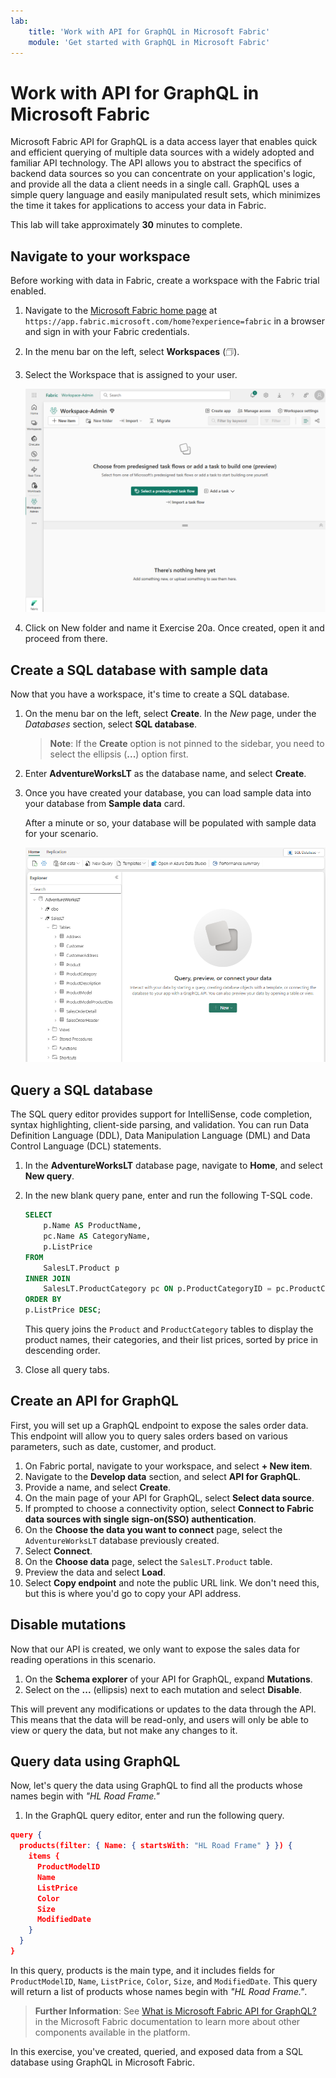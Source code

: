 ```yaml
---
lab:
    title: 'Work with API for GraphQL in Microsoft Fabric'
    module: 'Get started with GraphQL in Microsoft Fabric'
---
```


# Work with API for GraphQL in Microsoft Fabric

Microsoft Fabric API for GraphQL is a data access layer that enables quick and efficient querying of multiple data sources with a widely adopted and familiar API technology. The API allows you to abstract the specifics of backend data sources so you can concentrate on your application's logic, and provide all the data a client needs in a single call. GraphQL uses a simple query language and easily manipulated result sets, which minimizes the time it takes for applications to access your data in Fabric.

This lab will take approximately **30** minutes to complete.

## Navigate to your workspace

Before working with data in Fabric, create a workspace with the Fabric trial enabled.

1. Navigate to the [Microsoft Fabric home page](https://app.fabric.microsoft.com/home?experience=fabric) at `https://app.fabric.microsoft.com/home?experience=fabric` in a browser and sign in with your Fabric credentials.
1. In the menu bar on the left, select **Workspaces** (🗇).
1. Select the Workspace that is assigned to your user.

    ![Screenshot of an empty workspace in Fabric.](./Images/new-workspace.png)
1. Click on New folder and name it Exercise 20a. Once created, open it and proceed from there.

## Create a SQL database with sample data

Now that you have a workspace, it's time to create a SQL database.

1. On the menu bar on the left, select **Create**. In the *New* page, under the *Databases* section, select **SQL database**.

    >**Note**: If the **Create** option is not pinned to the sidebar, you need to select the ellipsis (**...**) option first.

1. Enter **AdventureWorksLT** as the database name, and select **Create**.
1. Once you have created your database, you can load sample data into your database from **Sample data** card.

    After a minute or so, your database will be populated with sample data for your scenario.

    ![Screenshot of a new database loaded with sample data.](./Images/sql-database-sample.png)

## Query a SQL database

The SQL query editor provides support for IntelliSense, code completion, syntax highlighting, client-side parsing, and validation. You can run Data Definition Language (DDL), Data Manipulation Language (DML) and Data Control Language (DCL) statements.

1. In the **AdventureWorksLT** database page, navigate to **Home**, and select **New query**.
1. In the new blank query pane, enter and run the following T-SQL code.

    ```sql
    SELECT 
        p.Name AS ProductName,
        pc.Name AS CategoryName,
        p.ListPrice
    FROM 
        SalesLT.Product p
    INNER JOIN 
        SalesLT.ProductCategory pc ON p.ProductCategoryID = pc.ProductCategoryID
    ORDER BY 
    p.ListPrice DESC;
    ```
    
    This query joins the `Product` and `ProductCategory` tables to display the product names, their categories, and their list prices, sorted by price in descending order.

1. Close all query tabs.

## Create an API for GraphQL

First, you will set up a GraphQL endpoint to expose the sales order data. This endpoint will allow you to query sales orders based on various parameters, such as date, customer, and product.

1. On Fabric portal, navigate to your workspace, and select **+ New item**.
1. Navigate to the **Develop data** section, and select **API for GraphQL**.
1. Provide a name, and select **Create**.
1. On the main page of your API for GraphQL, select **Select data source**.
1. If prompted to choose a connectivity option, select **Connect to Fabric data sources with single sign-on(SSO) authentication**.
1. On the **Choose the data you want to connect** page, select the `AdventureWorksLT` database previously created.
1. Select **Connect**.
1. On the **Choose data** page, select the `SalesLT.Product` table. 
1. Preview the data and select **Load**.
1. Select **Copy endpoint** and note the public URL link. We don't need this, but this is where you'd go to copy your API address.

## Disable mutations

Now that our API is created, we only want to expose the sales data for reading operations in this scenario.

1. On the **Schema explorer** of your API for GraphQL, expand **Mutations**.
1. Select on the **...** (ellipsis) next to each mutation and select **Disable**.

This will prevent any modifications or updates to the data through the API. This means that the data will be read-only, and users will only be able to view or query the data, but not make any changes to it.

## Query data using GraphQL

Now, let's query the data using GraphQL to find all the products whose names begin with *"HL Road Frame."*

1. In the GraphQL query editor, enter and run the following query.

```json
query {
  products(filter: { Name: { startsWith: "HL Road Frame" } }) {
    items {
      ProductModelID
      Name
      ListPrice
      Color
      Size
      ModifiedDate
    }
  }
}
```

In this query, products is the main type, and it includes fields for `ProductModelID`, `Name`, `ListPrice`, `Color`, `Size`, and `ModifiedDate`. This query will return a list of products whose names begin with *"HL Road Frame."*.

> **Further Information**: See [What is Microsoft Fabric API for GraphQL?](https://learn.microsoft.com/fabric/data-engineering/api-graphql-overview) in the Microsoft Fabric documentation to learn more about other components available in the platform.

In this exercise, you've created, queried, and exposed data from a SQL database using GraphQL in Microsoft Fabric.


